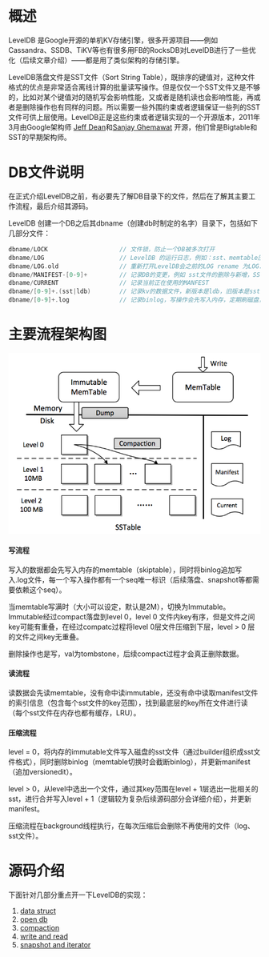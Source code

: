 # 概述

LevelDB 是Google开源的单机KV存储引擎，很多开源项目——例如 Cassandra、SSDB、TiKV等也有很多用FB的RocksDB对LevelDB进行了一些优化（后续文章介绍）——都是用了类似架构的存储引擎。

LevelDB落盘文件是SST文件（Sort String Table），既排序的键值对，这种文件格式的优点是非常适合离线计算的批量读写操作。但是仅仅一个SST文件又是不够的，比如对某个键值对的随机写会影响性能，又或者是随机读也会影响性能，再或者是删除操作也有同样的问题。所以需要一些外围约束或者逻辑保证一些列的SST文件可供上层使用。LevelDB正是这些约束或者逻辑实现的一个开源版本，2011年3月由Google架构师 [Jeff Dean](https://ai.google/research/people/jeff)和[Sanjay Ghemawat](https://ai.google/research/people/SanjayGhemawat) 开源，他们曾是Bigtable和SST的早期架构师。



# DB文件说明

在正式介绍LevelDB之前，有必要先了解DB目录下的文件，然后在了解其主要工作流程，最后介绍其源码。

LevelDB 创建一个DB之后其dbname（创建db时制定的名字）目录下，包括如下几部分文件：

```c++
dbname/LOCK                    // 文件锁，防止一个DB被多次打开
dbname/LOG                     // LevelDB 的运行日志，例如：sst、memtable压缩信息等
dbname/LOG.old                 // 重新打开LevelDB会之前的LOG rename 为LOG.old 
dbname/MANIFEST-[0-9]+         // 记录DB的变更，例如 sst文件的删除与新增，SST文件的元信息（读请求需要先获取索引）等，格式为VersionEdit
dbname/CURRENT                 // 记录当前正在使用的MANFEST
dbname/[0-9]+.(sst|ldb)        // 记录kv的数据文件，新版本是ldb，旧版本是sst
dbname/[0-9]+.log              // 记录binlog，写操作会先写入内存，定期刷磁盘，期间日志会写入log文件
```



# 主要流程架构图

<img src="../../images/leveldb_arc.png" alt="leveldb_arc.png" style="zoom:80%;" />

#### 写流程

写入的数据都会先写入内存的memtable（skiptable），同时将binlog追加写入.log文件，每一个写入操作都有一个seq唯一标识（后续落盘、snapshot等都需要依赖这个seq）。

当memtable写满时（大小可以设定，默认是2M），切换为Immutable。Immutable经过compact落盘到level 0，level 0 文件内key有序，但是文件之间key可能有重叠，在经过compatc过程将level 0层文件压缩到下层，level > 0 层的文件之间key无重叠。

删除操作也是写，val为tombstone，后续compact过程才会真正删除数据。

#### 读流程

读数据会先读memtable，没有命中读immutable，还没有命中读取manifest文件的索引信息（包含每个sst文件的key范围），找到最底层的key所在文件进行读（每个sst文件在内存也都有缓存，LRU）。

#### 压缩流程

level = 0，将内存的immutable文件写入磁盘的sst文件（通过builder组织成sst文件格式），同时删除binlog（memtable切换时会截断binlog），并更新manifest（追加versionedit）。

level > 0，从level中选出一个文件，通过其key范围在level + 1层选出一批相关的sst，进行合并写入level + 1（逻辑较为复杂后续源码部分会详细介绍），并更新manifest。

压缩流程在background线程执行，在每次压缩后会删除不再使用的文件（log、sst文件）。



# 源码介绍

下面针对几部分重点开一下LevelDB的实现：

1. [data struct](https://github.com/joeylichang/joeylichang.github.io/blob/master/src/leveldb/data_type.md)
2. [open db](https://github.com/joeylichang/joeylichang.github.io/blob/master/src/leveldb/open.md)
3. [compaction](https://github.com/joeylichang/joeylichang.github.io/blob/master/src/leveldb/compact.md)
4. [write and read](https://github.com/joeylichang/joeylichang.github.io/blob/master/src/leveldb/write_read.md)
5. [snapshot and iterator](https://github.com/joeylichang/joeylichang.github.io/blob/master/src/leveldb/snapshot_iterator.md)
